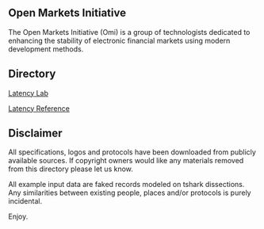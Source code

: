 ## Open Markets Initiative

The Open Markets Initiative (Omi) is a group of technologists dedicated to 
enhancing the stability of electronic financial markets using modern 
development methods.

## Directory

[Latency Lab](https://github.com/Open-Markets-Initiative/latency-lab "Composable tools for latency Measurement")

[Latency Reference](https://github.com/Open-Markets-Initiative/latency-reference "Latency reference articles and links")


## Disclaimer

All specifications, logos and protocols have been downloaded from publicly 
available sources.  If copyright owners would like any materials removed from 
this directory please let us know.

All example input data are faked records modeled on tshark dissections. 
Any similarities between existing people, places and/or protocols is purely 
incidental. 

Enjoy.
